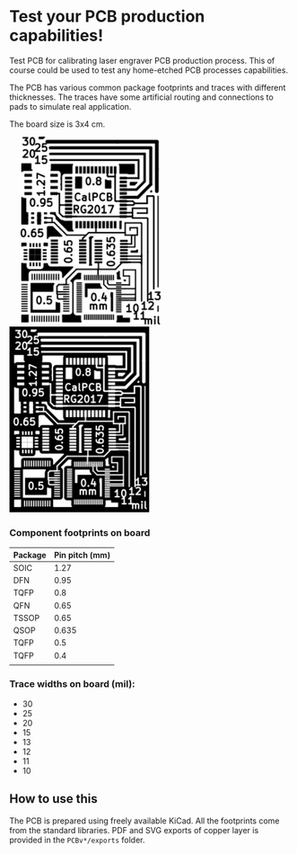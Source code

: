 # Test your PCB production capabilities!

Test PCB for calibrating laser engraver PCB production process.
This of course could be used to test any home-etched PCB processes capabilities.

The PCB has various common package footprints and traces with different thicknesses. The traces have some artificial routing and connections to pads to simulate real application.

The board size is 3x4 cm.

 <img src="PCBv1/export/PCBv1-F.Cu_Pos.svg" width="250" hspace="20">    <img src="PCBv1/export/PCBv1-F.Cu_Neg.svg" width="250">

### Component footprints on board 

 | Package | Pin pitch (mm) |
 |---------|----------------|
 | SOIC    |           1.27 |
 | DFN     |           0.95 |
 | TQFP    |            0.8 |
 | QFN     |           0.65 |
 | TSSOP   |           0.65 |
 | QSOP    |          0.635 |
 | TQFP    |            0.5 |
 | TQFP    |            0.4 |
 |         |                |

### Trace widths on board (mil):
 - 30
 - 25
 - 20
 - 15
 - 13
 - 12
 - 11
 - 10

## How to use this
The PCB is prepared using freely available KiCad. All the footprints come from the standard libraries. PDF and SVG exports of copper layer is provided in the `PCBv*/exports` folder.
